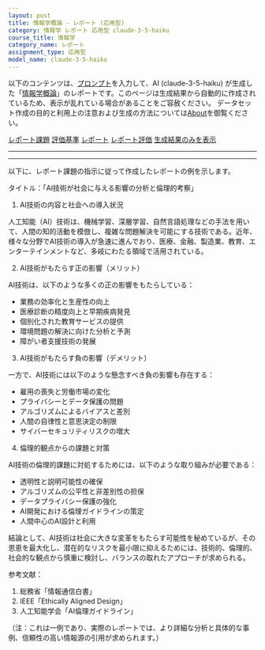 ```yaml
---
layout: post
title: 情報学概論 - レポート (応用型)
category: 情報学 レポート 応用型 claude-3-5-haiku
course_title: 情報学
category_name: レポート
assignment_type: 応用型
model_name: claude-3-5-haiku
---
```


以下のコンテンツは、[プロンプト](https://github.com/takedatoshiyuki/synthetic_assignments/tree/main/generated/情報学/claude-3-5-haiku/prompt_レポート-応用型.md)を入力して、AI (claude-3-5-haiku) が生成した「[情報学概論](/contents/情報学/)」のレポートです。このページは生成結果から自動的に作成されているため、表示が乱れている場合があることをご容赦ください。
データセット作成の目的と利用上の注意および生成の方法については[About](/About)を御覧ください。

[レポート課題](../レポート課題-応用型)
[評価基準](../評価基準-応用型)
[レポート](../レポート-応用型)
[レポート評価](../レポート評価-応用型)
[生成結果のみを表示](https://github.com/takedatoshiyuki/synthetic_assignments/tree/main/generated/情報学/claude-3-5-haiku/レポート-応用型.md)
  

***
***
  
以下に、レポート課題の指示に従って作成したレポートの例を示します。

タイトル：「AI技術が社会に与える影響の分析と倫理的考察」

1. AI技術の内容と社会への導入状況

人工知能（AI）技術は、機械学習、深層学習、自然言語処理などの手法を用いて、人間の知的活動を模倣し、複雑な問題解決を可能にする技術である。近年、様々な分野でAI技術の導入が急速に進んでおり、医療、金融、製造業、教育、エンターテインメントなど、多岐にわたる領域で活用されている。

2. AI技術がもたらす正の影響（メリット）

AI技術は、以下のような多くの正の影響をもたらしている：

- 業務の効率化と生産性の向上
- 医療診断の精度向上と早期疾病発見
- 個別化された教育サービスの提供
- 環境問題の解決に向けた分析と予測
- 障がい者支援技術の発展

3. AI技術がもたらす負の影響（デメリット）

一方で、AI技術には以下のような懸念すべき負の影響も存在する：

- 雇用の喪失と労働市場の変化
- プライバシーとデータ保護の問題
- アルゴリズムによるバイアスと差別
- 人間の自律性と意思決定の制限
- サイバーセキュリティリスクの増大

4. 倫理的観点からの課題と対策

AI技術の倫理的課題に対処するためには、以下のような取り組みが必要である：

- 透明性と説明可能性の確保
- アルゴリズムの公平性と非差別性の担保
- データプライバシー保護の強化
- AI開発における倫理ガイドラインの策定
- 人間中心のAI設計と利用

結論として、AI技術は社会に大きな変革をもたらす可能性を秘めているが、その恩恵を最大化し、潜在的なリスクを最小限に抑えるためには、技術的、倫理的、社会的な観点から慎重に検討し、バランスの取れたアプローチが求められる。

参考文献：
1. 総務省「情報通信白書」
2. IEEE「Ethically Aligned Design」
3. 人工知能学会「AI倫理ガイドライン」

（注：これは一例であり、実際のレポートでは、より詳細な分析と具体的な事例、信頼性の高い情報源の引用が求められます。）
